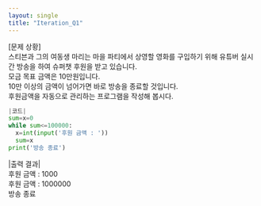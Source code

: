 ```yaml
---
layout: single
title: "Iteration_Q1"
---
```


[문제 상황]<br>
스티븐과 그의 여동생 마리는 마을 파티에서 상영할 영화를 구입하기 위해 유튜버 실시간 방송을 하여 슈퍼챗 후원을 받고 있습니다.<br>
모금 목표 금액은 10만원입니다.<br>
10만 이상의 금액이 넘어가면 바로 방송을 종료할 것입니다.<br>
후원금액을 자동으로 관리하는 프로그램을 작성해 봅시다.

~~~python
|코드|
sum=x=0
while sum<=100000:
  x=int(input('후원 금액 : '))
  sum=x
print('방송 종료')
~~~

|출력 결과|<br>
후원 금액 : 1000<br>
후원 금액 : 1000000<br>
방송 종료
